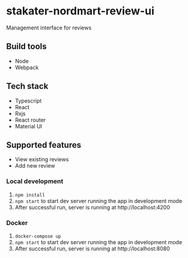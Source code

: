 # stakater-nordmart-review-ui
Management interface for reviews
 
## Build tools


- Node
- Webpack
## Tech stack

- Typescript
- React
- Rxjs
- React router
- Material UI

## Supported features

- View existing reviews
- Add new review

### Local development

1. `npm install`
2. `npm start` to start dev server running the app in development mode
2. After successful run, server is running at http://localhost:4200

### Docker
1. `docker-compose up`
2. `npm start` to start dev server running the app in development mode
3. After successful run, server is running at http://localhost:8080
